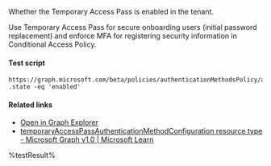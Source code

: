 Whether the Temporary Access Pass is enabled in the tenant.

Use Temporary Access Pass for secure onboarding users (initial password replacement) and enforce MFA for registering security information in Conditional Access Policy.

#### Test script
```
https://graph.microsoft.com/beta/policies/authenticationMethodsPolicy/authenticationMethodConfigurations('TemporaryAccessPass')
.state -eq 'enabled'
```

#### Related links

- [Open in Graph Explorer](https://developer.microsoft.com/en-us/graph/graph-explorer?request=policies/authenticationMethodsPolicy/authenticationMethodConfigurations('TemporaryAccessPass')&method=GET&version=beta&GraphUrl=https://graph.microsoft.com)
- [temporaryAccessPassAuthenticationMethodConfiguration resource type - Microsoft Graph v1.0 | Microsoft Learn](https://learn.microsoft.com/en-us/graph/api/resources/temporaryaccesspassauthenticationmethodconfiguration)


<!--- Results --->
%testResult%
